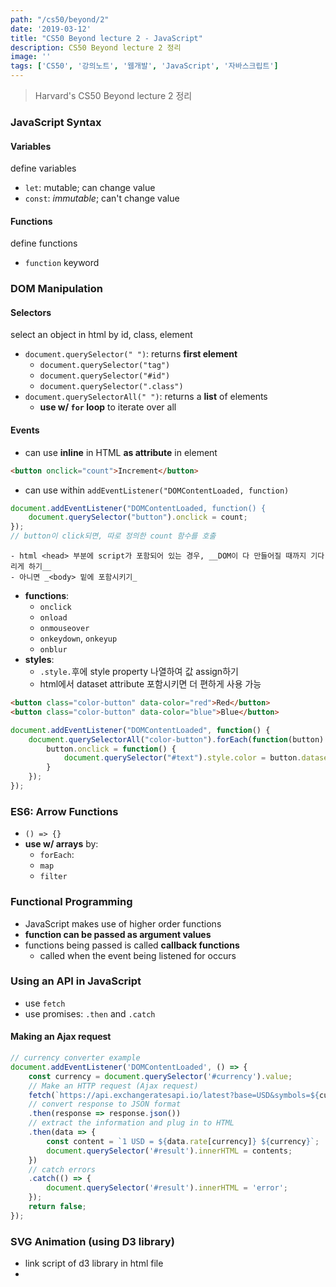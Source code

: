```yaml
---
path: "/cs50/beyond/2"
date: '2019-03-12'
title: "CS50 Beyond lecture 2 - JavaScript"
description: CS50 Beyond lecture 2 정리
image: ''
tags: ['CS50', '강의노트', '웹개발', 'JavaScript', '자바스크립트']
---
```

> Harvard's CS50 Beyond lecture 2 정리

### JavaScript Syntax

#### Variables
define variables
- `let`: mutable; can change value
- `const`: _immutable_; can't change value

#### Functions
define functions
- `function` keyword

### DOM Manipulation

#### Selectors
select an object in html by id, class, element
- `document.querySelector(" ")`: returns __first element__
    - `document.querySelector("tag")`
    - `document.querySelector("#id")`
    - `document.querySelector(".class")`
- `document.querySelectorAll(" ")`: returns a __list__ of elements
    - __use w/ `for` loop__ to iterate over all

#### Events
- can use __inline__ in HTML __as attribute__ in element
```html
<button onclick="count">Increment</button>
```
- can use within `addEventListener("DOMContentLoaded, function)`
```js
document.addEventListener("DOMContentLoaded, function() {
    document.querySelector("button").onclick = count;
});
// button이 click되면, 따로 정의한 count 함수를 호출
```
    - html <head> 부분에 script가 포함되어 있는 경우, __DOM이 다 만들어질 때까지 기다리게 하기__
    - 아니면 _<body> 밑에 포함시키기_
- __functions__:
    - `onclick`
    - `onload`
    - `onmouseover`
    - `onkeydown`, `onkeyup`
    - `onblur`
- __styles__:
    - `.style.`후에 style property 나열하여 값 assign하기
    - html에서 dataset attribute 포함시키면 더 편하게 사용 가능
```html
<button class="color-button" data-color="red">Red</button>
<button class="color-button" data-color="blue">Blue</button>
```
```js
document.addEventListener("DOMContentLoaded", function() {
    document.querySelectorAll("color-button").forEach(function(button) {
        button.onclick = function() {
            document.querySelector("#text").style.color = button.dataset.color;
        }
    });
});
```
    
### ES6: Arrow Functions
- `() => {}`
- __use w/ arrays__ by:
    - `forEach`:
    - `map`
    - `filter`

### Functional Programming
- JavaScript makes use of higher order functions 
 - __function can be passed as argument values__
- functions being passed is called __callback functions__
    - called when the event being listened for occurs

### Using an API in JavaScript
- use `fetch`
- use promises: `.then` and `.catch`

#### Making an Ajax request
```js
// currency converter example
document.addEventListener('DOMContentLoaded', () => {
    const currency = document.querySelector('#currency').value;
    // Make an HTTP request (Ajax request)
    fetch(`https://api.exchangeratesapi.io/latest?base=USD&symbols=${currency}`)
    // convert response to JSON format
    .then(response => response.json())
    // extract the information and plug in to HTML
    .then(data => {
        const content = `1 USD = ${data.rate[currency]} ${currency}`;
        document.querySelector('#result').innerHTML = contents;    
    })
    // catch errors
    .catch(() => {
        document.querySelector('#result').innerHTML = 'error';
    });
    return false;
});
```

### SVG Animation (using D3 library)
- link script of d3 library in html file
- 